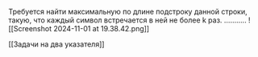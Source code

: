 Требуется найти максимальную по длине подстроку данной строки, такую, что каждый символ встречается в ней не более k раз.
………..
![[Screenshot 2024-11-01 at 19.38.42.png]]

[[Задачи на два указателя]]